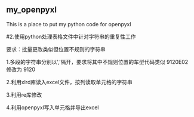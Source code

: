 ## my_openpyxl

This is a place to put my python code for openpyxl 

#2.使用python处理表格文件中针对字符串的重复性工作

要求：批量更改类似但位置不规则的字符串

1.多段的字符串分别以','隔开，要求将其中不规则位置的车型代码类似 9120E02 修改为 9120

2.利用xlrd库读入excel文件，按列读取单元格的字符串

3.利用re库修改

4.利用openpyxl写入单元格并导出excel
